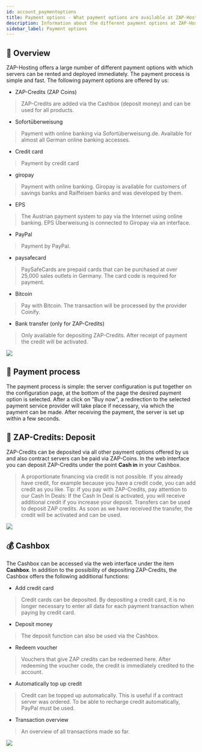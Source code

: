 ```yaml
---
id: account_paymentoptions
title: Payment options - What payment options are available at ZAP-Hosting.com
description: Information about the different payment options at ZAP-Hosting: PayPal, credit card, ZAP credit and more - ZAP-Hosting.com documentations
sidebar_label: Payment options
---
```


## 🧾 Overview
ZAP-Hosting offers a large number of different payment options with which servers can be rented and deployed immediately. The payment process is simple and fast. The following payment options are offered by us:
*  ZAP-Credits (ZAP Coins) 
> ZAP-Credits are added via the Cashbox (deposit money) and can be used for all products.
* Sofortüberweisung
> Payment with online banking via Sofortüberweisung.de. Available for almost all German online banking accesses.
* Credit card
> Payment by credit card
* giropay
> Payment with online banking. Giropay is available for customers of savings banks and Raiffeisen banks and was developed by them.
* EPS
> The Austrian payment system to pay via the Internet using online banking. EPS Überweisung is connected to Giropay via an interface.
* PayPal
> Payment by PayPal.
* paysafecard
> PaySafeCards are prepaid cards that can be purchased at over 25,000 sales outlets in Germany. The card code is required for payment.
* Bitcoin
> Pay with Bitcoin. The transaction will be processed by the provider Coinify.
* Bank transfer (only for ZAP-Credits)
> Only available for depositing ZAP-Credits. After receipt of payment the credit will be activated.

![](https://screensaver01.zap-hosting.com/index.php/s/pdnHke4o46iSg2q/preview)

## 💸 Payment process
The payment process is simple: the server configuration is put together on the configuration page, at the bottom of the page the desired payment option is selected. After a click on "Buy now", a redirection to the selected payment service provider will take place if necessary, via which the payment can be made. After receiving the payment, the server is set up within a few seconds.

## 🏦 ZAP-Credits: Deposit
ZAP-Credits can be deposited via all other payment options offered by us and also contract servers can be paid via ZAP-Coins. In the web interface you can deposit ZAP-Credits under the point **Cash in** in your Cashbox.
> A proportionate financing via credit is not possible. If you already have credit, for example because you have a credit code, you can add credit as you like. Tip: If you pay with ZAP-Credits, pay attention to our Cash In Deals: If the Cash In Deal is activated, you will receive additional credit if you increase your deposit.
Transfers can be used to deposit ZAP credits. As soon as we have received the transfer, the credit will be activated and can be used.


![](https://screensaver01.zap-hosting.com/index.php/s/tzn3QD6iAE7J9B7/preview)

## 💰 Cashbox
The Cashbox can be accessed via the web interface under the item **Cashbox**. In addition to the possibility of depositing ZAP-Credits, the Cashbox offers the following additional functions:
* Add credit card
> Credit cards can be deposited. By depositing a credit card, it is no longer necessary to enter all data for each payment transaction when paying by credit card.
* Deposit money
> The deposit function can also be used via the Cashbox.
* Redeem voucher
> Vouchers that give ZAP credits can be redeemed here. After redeeming the voucher code, the credit is immediately credited to the account.
* Automatically top up credit
> Credit can be topped up automatically. This is useful if a contract server was ordered. To be able to recharge credit automatically, PayPal must be used.
* Transaction overview
> An overview of all transactions made so far.


![](https://screensaver01.zap-hosting.com/index.php/s/RBq6dNK2TYSkHPF/preview)
